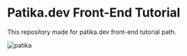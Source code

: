 # Patika.dev Front-End Tutorial

This repository made for patika.dev front-end tutorial path.

![patika](https://global-uploads.webflow.com/6097e0eca1e87557da031fef/609859a191abe5d64b17fed3_Patika%20logo.png)
